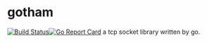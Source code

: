 # gotham
[![Build Status](https://travis-ci.com/sleep2death/gotham.svg?branch=master)](https://travis-ci.com/sleep2death/gotham)[![Go Report Card](https://goreportcard.com/badge/github.com/sleep2death/gotham)](https://goreportcard.com/report/github.com/sleep2death/gotham)
a tcp socket library written by go.
